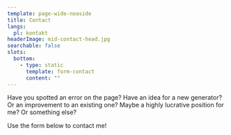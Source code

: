 ```yaml
---
template: page-wide-noaside
title: Contact
langs:
  pl: kontakt
headerImage: mid-contact-head.jpg
searchable: false
slots:
  bottom:
    - type: static
      template: form-contact
      content: ""
---
```

Have you spotted an error on the page? Have an idea for a new generator? Or an improvement to an existing one? Maybe a highly lucrative position for me? Or something else?

Use the form below to contact me!